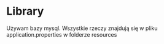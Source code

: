 # Library

Używam bazy mysql.
Wszystkie rzeczy znajdują się w pliku application.properties w folderze resources
